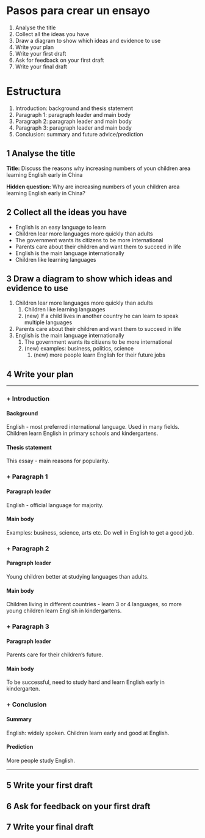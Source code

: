 # Pasos para crear un ensayo

1. Analyse the title
2. Collect all the ideas you have
3. Draw a diagram to show which ideas and evidence to use
4. Write your plan
5. Write your first draft
6. Ask for feedback on your first draft
7. Write your final draft

# Estructura

1. Introduction: background and thesis statement
2. Paragraph 1: paragraph leader and main body
3. Paragraph 2: paragraph leader and main body
4. Paragraph 3: paragraph leader and main body
5. Conclusion: summary and future advice/prediction

## 1 Analyse the title

**Title:** Discuss the reasons why increasing numbers of youn children area learning English early in China

**Hidden question:** Why are increasing numbers of youn children area learning English early in China?

## 2 Collect all the ideas you have

* English is an easy language to learn
* Children lear more languages more quickly than adults
* The government wants its citizens to be more international
* Parents care about their children and want them to succeed in life
* English is the main language internationally
* Children like learning languages

## 3 Draw a diagram to show which ideas and evidence to use

1. Children lear more languages more quickly than adults
   1. Children like learning languages
   2. (new) If a child lives in another country he can learn to speak multiple languages
2. Parents care about their children and want them to succeed in life
3. English is the main language internationally
   1. The government wants its citizens to be more international
   2. (new) examples: business, politics, science
      1. (new) more people learn English for their future jobs

## 4 Write your plan

***

### + Introduction

#### Background

English - most preferred international language. Used in many fields. Children learn English in primary schools and kindergartens.

#### Thesis statement

This essay - main reasons for popularity.

### + Paragraph 1

#### Paragraph leader

English - official language for majority.

#### Main body

Examples: business, science, arts etc. Do well in English to get a good job.

### + Paragraph 2

#### Paragraph leader

Young children better at studying languages than adults.

#### Main body

Children living in different countries - learn 3 or 4 languages, so more young children learn English in kindergartens.

### + Paragraph 3

#### Paragraph leader

Parents care for their children’s future.

#### Main body

To be successful, need to study hard and learn English early in kindergarten.

### + Conclusion

#### Summary

English: widely spoken. Children learn early and good at English.

#### Prediction

More people study English.

***

## 5 Write your first draft

## 6 Ask for feedback on your first draft

## 7 Write your final draft

